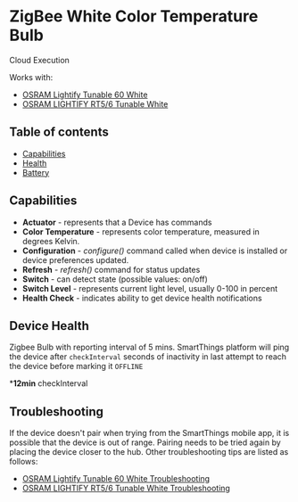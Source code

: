# ZigBee White Color Temperature Bulb

Cloud Execution

Works with: 

* [OSRAM Lightify Tunable 60 White](http://www.osram.com/osram_com/tools-and-services/tools/lightify---smart-connected-light/lightify-for-home---what-is-light-to-you/lightify-products/lightify-classic-a60-tunable-white/index.jsp)
* [OSRAM LIGHTIFY RT5/6 Tunable White](https://www.smartthings.com/works-with-smartthings/light-bulbs/osram-lightify-rt56-tunable-white)

## Table of contents

* [Capabilities](#capabilities)
* [Health](#device-health)
* [Battery](#battery-specification)

## Capabilities

* **Actuator** - represents that a Device has commands
* **Color Temperature** - represents color temperature, measured in degrees Kelvin.
* **Configuration** - _configure()_ command called when device is installed or device preferences updated.
* **Refresh** - _refresh()_ command for status updates
* **Switch** - can detect state (possible values: on/off)
* **Switch Level** - represents current light level, usually 0-100 in percent
* **Health Check** - indicates ability to get device health notifications

## Device Health

Zigbee Bulb with reporting interval of 5 mins.
SmartThings platform will ping the device after `checkInterval` seconds of inactivity in last attempt to reach the device before marking it `OFFLINE` 

*__12min__ checkInterval

## Troubleshooting

If the device doesn't pair when trying from the SmartThings mobile app, it is possible that the device is out of range.
Pairing needs to be tried again by placing the device closer to the hub.
Other troubleshooting tips are listed as follows:
* [OSRAM Lightify Tunable 60 White Troubleshooting](https://support.smartthings.com/hc/en-us/articles/204576454-OSRAM-LIGHTIFY-Tunable-White-60-Bulb)
* [OSRAM LIGHTIFY RT5/6 Tunable White Troubleshooting](https://support.smartthings.com/hc/en-us/articles/214191863-How-to-connect-OSRAM-LIGHTIFY-Bulbs)
